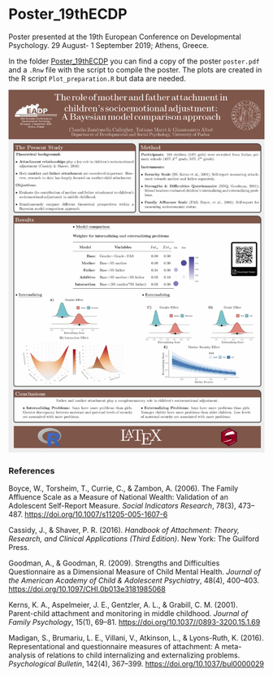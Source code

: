 # Poster_19thECDP
Poster presented at the 19th European Conference on Developmental Psychology. 29 August- 1 September 2019; Athens, Greece.

In the folder [Poster_19thECDP](https://github.com/ClaudioZandonella/Poster_19thECDP/tree/master/Poster_19thECDP) you can find a
copy of the poster `poster.pdf` and a `.Rnw` file with the script to compile the poster. 
The plots are created in the R script `Plot_preparation.R` but data are needed.

![poster_image](https://github.com/ClaudioZandonella/Poster_19thECDP/blob/master/poster.jpg)


### References

Boyce, W., Torsheim, T., Currie, C., & Zambon, A. (2006). The Family Affluence Scale as a Measure of National Wealth: Validation of an Adolescent Self-Report Measure. *Social Indicators Research*, 78(3), 473–487. https://doi.org/10.1007/s11205-005-1607-6

Cassidy, J., & Shaver, P. R. (2016). *Handbook of Attachment: Theory, Research, and Clinical Applications (Third Edition)*. New York: The Guilford Press.

Goodman, A., & Goodman, R. (2009). Strengths and Difficulties Questionnaire as a Dimensional Measure of Child Mental Health. *Journal of the American Academy of Child & Adolescent Psychiatry*, 48(4), 400–403. https://doi.org/10.1097/CHI.0b013e3181985068

Kerns, K. A., Aspelmeier, J. E., Gentzler, A. L., & Grabill, C. M. (2001). Parent-child attachment and monitoring in middle childhood. *Journal of Family Psychology*, 15(1), 69–81. https://doi.org/10.1037//0893-3200.15.1.69

Madigan, S., Brumariu, L. E., Villani, V., Atkinson, L., & Lyons-Ruth, K. (2016). Representational and questionnaire measures of attachment: A meta-analysis of relations to child internalizing and externalizing problems. *Psychological Bulletin*, 142(4), 367–399. https://doi.org/10.1037/bul0000029
